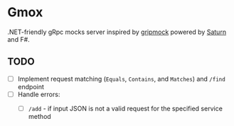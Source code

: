 # Gmox

.NET-friendly gRpc mocks server inspired by [gripmock](https://github.com/tokopedia/gripmock) powered by [Saturn](https://saturnframework.org/) and F#.

## TODO

* [ ] Implement request matching (`Equals`, `Contains`, and `Matches`) and `/find` endpoint
* [ ] Handle errors:
  * [ ] `/add` - if input JSON is not a valid request for the specified service method
  


